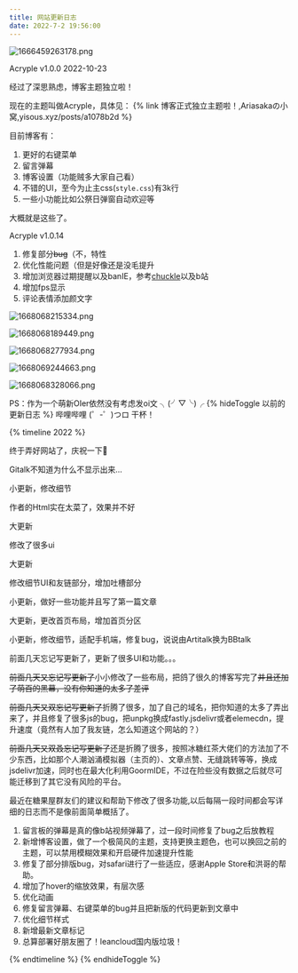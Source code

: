 ```yaml
---
title: 网站更新日志
date: 2022-7-2 19:56:00
---
```

![1666459263178.png](https://bu.dusays.com/2022/10/23/63542683a5590.png)

Acryple v1.0.0 2022-10-23

经过了深思熟虑，博客主题独立啦！

现在的主题叫做Acryple，具体见：
{% link 博客正式独立主题啦！,Ariasakaの小窝,yisous.xyz/posts/a1078b2d %}

目前博客有：

1. 更好的右键菜单
2. 留言弹幕
3. 博客设置（功能贼多大家自己看）
4. 不错的UI，至今为止主css(`style.css`)有3k行
5. 一些小功能比如公祭日弹窗自动欢迎等

大概就是这些了。


Acryple v1.0.14

1. 修复部分~~bug~~（不，特性
2. 优化性能问题（但是好像还是没毛提升
3. 增加浏览器过期提醒以及banIE，参考[chuckle](https://chuckle.top/article/e61f6567.html)以及b站
4. 增加fps显示
5. 评论表情添加颜文字

![1668068215334.png](https://bu.dusays.com/2022/11/10/636cb378cb6f8.png)

![1668068189449.png](https://bu.dusays.com/2022/11/10/636cb35f2f686.png)

![1668068277934.png](https://bu.dusays.com/2022/11/10/636cb3ba2c1af.png)

![1668069244663.png](https://bu.dusays.com/2022/11/10/636cb77e05a3f.png)

![1668068328066.png](https://bu.dusays.com/2022/11/10/636cb3ea2923d.png)

PS：作为一个萌新OIer依然没有考虑发oi文 ╮(╯▽╰)╭ 
{% hideToggle 以前的更新日志 %}
哔哩哔哩 (゜-゜)つロ 干杯！

{% timeline 2022 %}

<!-- timeline 07-02 -->

终于弄好网站了，庆祝一下🎉

Gitalk不知道为什么不显示出来...

<!-- endtimeline -->

<!-- timeline 07-03 -->

小更新，修改细节

作者的Html实在太菜了，效果并不好

<!-- endtimeline -->

<!-- timeline 07-04 -->

大更新

修改了很多ui

<!-- endtimeline -->

<!-- timeline 07-05 -->

大更新

修改细节UI和友链部分，增加吐槽部分

<!-- endtimeline -->

<!-- timeline 07-06 -->

小更新，做好一些功能并且写了第一篇文章

<!-- endtimeline -->

<!-- timeline 07-08 -->

大更新，更改首页布局，增加首页分区

<!-- endtimeline -->

<!-- timeline 07-09 -->

小更新，修改细节，适配手机端，修复bug，说说由Artitalk换为BBtalk

<!-- endtimeline -->

<!-- timeline 07-14 -->

前面几天忘记写更新了，更新了很多UI和功能。。。

<!-- endtimeline -->

<!-- timeline 07-18 -->

~~前面几天又忘记写更新了~~小小修改了一些布局，把鸽了很久的博客写完了~~并且还加了萌百的黑幕，没有你知道的太多了差评~~

<!-- endtimeline -->

<!-- timeline 07-22 -->

~~前面几天又双忘记写更新了~~折腾了很多，加了自己的域名，把你知道的太多了弄出来了，并且修复了很多js的bug，把unpkg换成fastly.jsdelivr或者elemecdn，提升速度（竟然有人加了我友链，怎么知道这个网站的？）

<!-- endtimeline -->

<!-- timeline 08-12 -->

~~前面几天又双叒忘记写更新了~~还是折腾了很多，按照冰糖红茶大佬们的方法加了不少东西，比如那个人潮汹涌模拟器（主页的）、文章点赞、无缝跳转等等，换成jsdelivr加速，同时也在最大化利用GoormIDE，不过在险些没有数据之后就尽可能迁移到了其它没有风险的平台。

<!-- endtimeline -->
<!-- timeline 08-25 -->
最近在糖果屋群友们的建议和帮助下修改了很多功能,以后每隔一段时间都会写详细的日志而不是像前面简单概括了。

1. 留言板的弹幕是真的像b站视频弹幕了，过一段时间修复了bug之后放教程
2. 新增博客设置，做了一个极简风的主题，支持更换主题色，也可以换回之前的主题，可以禁用模糊效果和开启硬件加速提升性能
3. 修复了部分排版bug，对safari进行了一些适应，感谢Apple Store和洪哥的帮助。
4. 增加了hover的缩放效果，有层次感
5. 优化动画
6. 修复留言弹幕、右键菜单的bug并且把新版的代码更新到文章中
7. 优化细节样式
8. 新增最新文章标记
9. 总算部署好朋友圈了！leancloud国内版垃圾！
<!-- endtimeline -->
{% endtimeline %}
{% endhideToggle %}